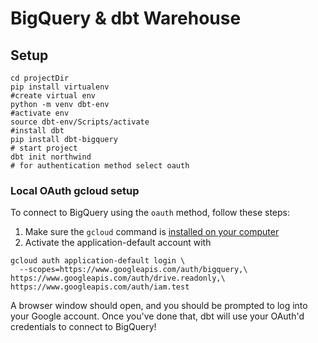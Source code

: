 # BigQuery & dbt Warehouse

## Setup 
```shell
cd projectDir
pip install virtualenv
#create virtual env
python -m venv dbt-env
#activate env
source dbt-env/Scripts/activate
#install dbt
pip install dbt-bigquery
# start project
dbt init northwind
# for authentication method select oauth
```
### Local OAuth gcloud setup
To connect to BigQuery using the `oauth` method, follow these steps:

1. Make sure the `gcloud` command is [installed on your computer](https://cloud.google.com/sdk/downloads)
2. Activate the application-default account with
```shell
gcloud auth application-default login \
  --scopes=https://www.googleapis.com/auth/bigquery,\
https://www.googleapis.com/auth/drive.readonly,\
https://www.googleapis.com/auth/iam.test
```
A browser window should open, and you should be prompted to log into your Google account. Once you've done that, dbt will use your OAuth'd credentials to connect to BigQuery!